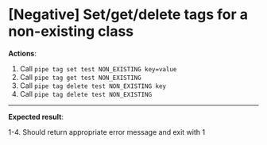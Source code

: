 # [Negative] Set/get/delete tags for a non-existing class

**Actions**:
1. Call `pipe tag set test NON_EXISTING key=value`
2. Call `pipe tag get test NON_EXISTING`
3. Call `pipe tag delete test NON_EXISTING key`
4. Call `pipe tag delete test NON_EXISTING`

***

**Expected result**:

1-4. Should return appropriate error message and exit with 1